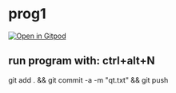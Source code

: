 # prog1

[![Open in Gitpod](https://gitpod.io/button/open-in-gitpod.svg)](https://gitpod.io/#https://github.com/barni363hun/prog1)

## run program with: ctrl+alt+N

git add . && git commit -a -m "qt.txt" && git push
